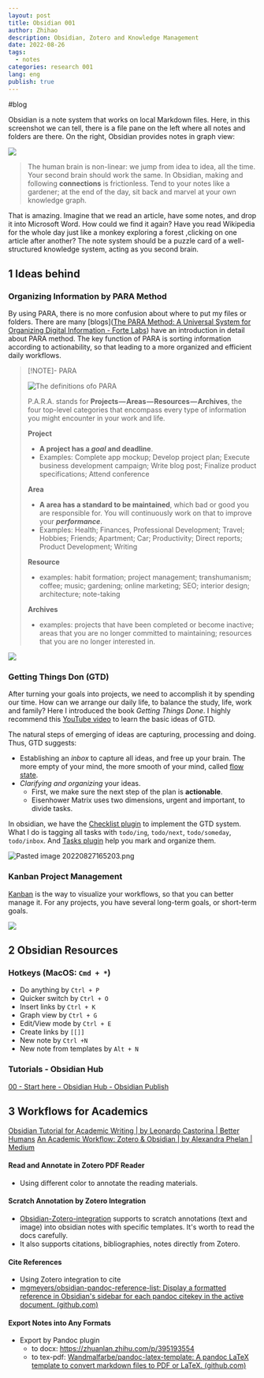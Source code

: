 ```yaml
---
layout: post
title: Obsidian 001
author: Zhihao
description: Obsidian, Zotero and Knowledge Management
date: 2022-08-26
tags:
  - notes
categories: research 001
lang: eng
publish: true
---
```


#blog 

Obsidian is a note system that works on local Markdown files. Here, in this screenshot we can tell, there is a file pane on the left where all notes and folders are there. On the right, Obsidian provides notes in graph view:

![](https://obsidian.md/images/screenshot.png)

> The human brain is non-linear: we jump from idea to idea, all the time. Your second brain should work the same. In Obsidian, making and following **connections** is frictionless. Tend to your notes like a gardener; at the end of the day, sit back and marvel at your own knowledge graph.

That is amazing. Imagine that we read an article, have some notes, and drop it into Microsoft Word. How could we find it again? Have you read Wikipedia for the whole day just like a monkey exploring a forest ,clicking on one article after another? The note system should be a puzzle card of a well-structured knowledge system, acting as you second brain.


## 1 Ideas behind

### Organizing Information by PARA Method

By using PARA, there is no more confusion about where to put my files or folders. There are many [blogs]([The PARA Method: A Universal System for Organizing Digital Information - Forte Labs](https://fortelabs.co/blog/para/)) have an introduction in detail about PARA method. The key function of PARA is sorting information according to actionability, so that leading to a more organized and efficient daily workflows.

> [!NOTE]- PARA
> 
> ![The definitions ofo PARA](https://i0.wp.com/cdn-images-1.medium.com/max/800/1*i6I0M5kaZUOwIfq5q5W4mQ.jpeg?w=900&ssl=1)
> 
> P.A.R.A. stands for **Projects — Areas — Resources — Archives**, the four top-level categories that encompass every type of information you might encounter in your work and life.
> 
>  **Project** 
> - **A project has a *goal* and deadline**.
> - Examples: Complete app mockup; Develop project plan; Execute business development campaign; Write blog post; Finalize product specifications; Attend conference
> 
> **Area**
> -  **A area has a standard to be maintained**, which bad or good you are responsible for. You will continuously work on that to improve your ***performance***.
> - Examples: Health; Finances, Professional Development; Travel; Hobbies; Friends; Apartment; Car; Productivity; Direct reports; Product Development; Writing
> 
> **Resource** 
> - examples: habit formation; project management; transhumanism; coffee; music; gardening; online marketing; SEO; interior design; architecture; note-taking
> 
> **Archives** 
> - examples: projects that have been completed or become inactive; areas that you are no longer committed to maintaining; resources that you are no longer interested in.
> 

![](https://i0.wp.com/cdn-images-1.medium.com/max/800/1*qng-pJJUdoENmYs_3HiISg.jpeg?w=900&ssl=1)

### Getting Things Don (GTD)

After turning your goals into projects, we need to accomplish it by spending our time. How can we arrange our daily life, to balance the study, life, work and family? Here I introduced the book *Getting Things Done*. I highly recommend this [YouTube video](https://www.youtube.com/watch?v=ODhHTngIMJE) to learn the basic ideas of GTD.

The natural steps of emerging of ideas are capturing, processing and doing. Thus, GTD suggests:
- Establishing an *inbox* to capture all ideas, and free up your brain. The more empty of your mind, the more smooth of your mind, called [flow state](https://en.wikipedia.org/wiki/Flow_(psychology)).
- *Clarifying and organizing* your ideas. 
	- First, we make sure the next step of the plan is **actionable**. 
	- Eisenhower Matrix uses two dimensions, urgent and important, to divide tasks.

In obsidian, we have the [Checklist plugin](https://github.com/delashum/obsidian-checklist-plugin) to implement the GTD system. What I do is tagging all tasks with `todo/ing`, `todo/next`, `todo/someday`, `todo/inbox`. And [Tasks plugin](https://github.com/obsidian-tasks-group/obsidian-tasks) help you mark and organize them.

![Pasted image 20220827165203.png](https://assets.asana.biz/m/6f89f3691b3dffaa/original/inline-leadership-eisenhower-matrix-4-2x.jpg)

### Kanban Project Management

[Kanban](https://github.com/mgmeyers/obsidian-kanban) is the way to visualize your workflows, so that you can better manage it. For any projects, you have several long-term goals, or short-term goals.

![](https://talentvis.com/files/images/blog/2022/05/what-you-need-to-know-about-kanban-board.jpg)



## 2 Obsidian Resources

### Hotkeys (MacOS: `Cmd + *`)
- Do anything by `Ctrl + P`
- Quicker switch by `Ctrl + O`
- Insert links by `Ctrl + K` 
- Graph view by `Ctrl + G`
- Edit/View mode by `Ctrl + E`
- Create links by `[[]]`
- New note by `Ctrl +N`
- New note from templates by `Alt + N`

### Tutorials - Obsidian Hub
[00 - Start here - Obsidian Hub - Obsidian Publish](https://publish.obsidian.md/hub/00+-+Start+here)

## 3 Workflows for Academics

[Obsidian Tutorial for Academic Writing | by Leonardo Castorina | Better Humans](https://betterhumans.pub/obsidian-tutorial-for-academic-writing-87b038060522)
[An Academic Workflow: Zotero & Obsidian | by Alexandra Phelan | Medium](https://medium.com/@alexandraphelan/an-academic-workflow-zotero-obsidian-56bf918d51ab)

#### Read and Annotate in Zotero PDF Reader
- Using different color to annotate the reading materials.

#### Scratch Annotation by Zotero Integration
-  [Obsidian-Zotero-integration](https://github.com/mgmeyers/obsidian-zotero-integration) supports to scratch annotations (text and image) into obsidian notes with specific templates. It's worth to read the docs carefully. 
-  It also supports citations, bibliographies, notes directly from Zotero.

#### Cite References
- Using Zotero integration to cite
- [mgmeyers/obsidian-pandoc-reference-list: Display a formatted reference in Obsidian's sidebar for each pandoc citekey in the active document. (github.com)](https://github.com/mgmeyers/obsidian-pandoc-reference-list)

#### Export Notes into Any Formats
- Export by Pandoc plugin
	- to docx: https://zhuanlan.zhihu.com/p/395193554
	- to tex-pdf: [Wandmalfarbe/pandoc-latex-template: A pandoc LaTeX template to convert markdown files to PDF or LaTeX. (github.com)](https://github.com/Wandmalfarbe/pandoc-latex-template)
